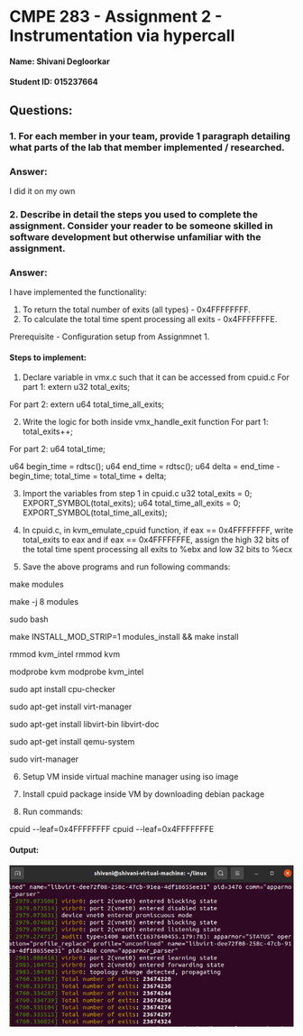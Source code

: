 # CMPE 283 - Assignment 2 - Instrumentation via hypercall
#### Name: Shivani Degloorkar
#### Student ID: 015237664







## Questions:

### 1. For each member in your team, provide 1 paragraph detailing what parts of the lab that member implemented / researched.

### Answer: 
I did it on my own

### 2. Describe in detail the steps you used to complete the assignment. Consider your reader to be someone skilled in software development but otherwise unfamiliar with the assignment.

### Answer:

I have implemented the functionality:
1. To return the total number of exits (all types) - 0x4FFFFFFFF.
2. To calculate the total time spent processing all exits - 0x4FFFFFFFE.

Prerequisite - Configuration setup from Assignmnet 1.

#### Steps to implement:

1. Declare variable in vmx.c such that it can be accessed from cpuid.c
For part 1:
extern u32 total_exits;

For part 2:
extern u64 total_time_all_exits;

2. Write the logic for both inside vmx_handle_exit function
For part 1:
total_exits++;

For part 2:
u64 total_time;

u64 begin_time = rdtsc();
u64 end_time = rdtsc();
u64 delta = end_time - begin_time;
total_time = total_time + delta;

3. Import the variables from step 1 in cpuid.c
u32 total_exits = 0;
EXPORT_SYMBOL(total_exits);
u64 total_time_all_exits = 0;
EXPORT_SYMBOL(total_time_all_exits);

4. In cpuid.c, in kvm_emulate_cpuid function, if eax == 0x4FFFFFFFF, write total_exits to eax and if eax == 0x4FFFFFFFE, assign the high 32 bits of the total time spent processing all exits to %ebx and low 32 bits to %ecx

5. Save the above programs and run following commands:

make modules

make -j 8 modules

sudo bash

make INSTALL_MOD_STRIP=1 modules_install && make install

rmmod kvm_intel
rmmod kvm

modprobe kvm
modprobe kvm_intel

sudo apt install cpu-checker


sudo apt-get install virt-manager

sudo apt-get install libvirt-bin libvirt-doc

sudo apt-get install qemu-system

sudo virt-manager

6. Setup VM inside virtual machine manager using iso image 

7. Install cpuid package inside VM by downloading debian package

8. Run commands:

cpuid --leaf=0x4FFFFFFFF
cpuid --leaf=0x4FFFFFFFE



#### Output:

![alt text](https://github.com/shivanid22/linux/blob/master/CMPE%20283%20-%20Assignment%202/Total%20exits%20(1).png)






